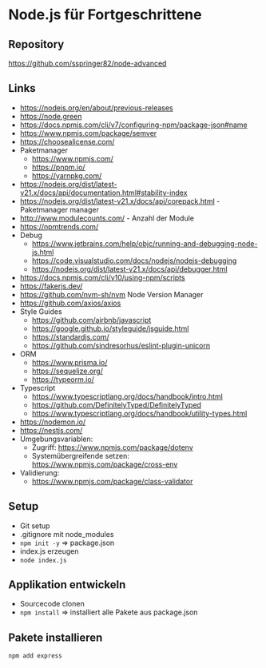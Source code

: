 # Node.js für Fortgeschrittene

## Repository

https://github.com/sspringer82/node-advanced

## Links
- https://nodejs.org/en/about/previous-releases
- https://node.green
- https://docs.npmjs.com/cli/v7/configuring-npm/package-json#name
- https://www.npmjs.com/package/semver
- https://choosealicense.com/
- Paketmanager
  - https://www.npmjs.com/
  - https://pnpm.io/
  - https://yarnpkg.com/
- https://nodejs.org/dist/latest-v21.x/docs/api/documentation.html#stability-index
- https://nodejs.org/dist/latest-v21.x/docs/api/corepack.html - Paketmanager manager
- http://www.modulecounts.com/ - Anzahl der Module
- https://npmtrends.com/
- Debug
  - https://www.jetbrains.com/help/objc/running-and-debugging-node-js.html
  - https://code.visualstudio.com/docs/nodejs/nodejs-debugging
  - https://nodejs.org/dist/latest-v21.x/docs/api/debugger.html
- https://docs.npmjs.com/cli/v10/using-npm/scripts
- https://fakerjs.dev/
- https://github.com/nvm-sh/nvm Node Version Manager
- https://github.com/axios/axios
- Style Guides
  - https://github.com/airbnb/javascript
  - https://google.github.io/styleguide/jsguide.html
  - https://standardjs.com/
  - https://github.com/sindresorhus/eslint-plugin-unicorn
- ORM
  - https://www.prisma.io/
  - https://sequelize.org/
  - https://typeorm.io/
- Typescript
  - https://www.typescriptlang.org/docs/handbook/intro.html
  - https://github.com/DefinitelyTyped/DefinitelyTyped
  - https://www.typescriptlang.org/docs/handbook/utility-types.html
- https://nodemon.io/
- https://nestjs.com/
- Umgebungsvariablen:
  - Zugriff: https://www.npmjs.com/package/dotenv
  - Systemübergreifende setzen: https://www.npmjs.com/package/cross-env
- Validierung: 
  - https://www.npmjs.com/package/class-validator

## Setup
- Git setup
- .gitignore mit node_modules
- `npm init -y` => package.json
- index.js erzeugen
- `node index.js`

## Applikation entwickeln
- Sourcecode clonen
- `npm install` => installiert alle Pakete aus package.json

## Pakete installieren
`npm add express`